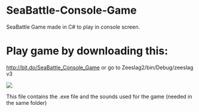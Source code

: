 # SeaBattle-Console-Game
SeaBattle Game made in C# to play in console screen.

# Play game by downloading this:
http://bit.do/SeaBattle_Console_Game or go to Zeeslag2/bin/Debug/zeeslag v3

![](https://github.com/godofsound/SeaBattle-Console-Game/blob/master/SeaBattle_Console_Game.png)

This file contains the .exe file and the sounds used for the game (needed in the same folder)
